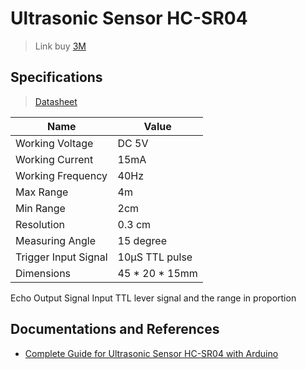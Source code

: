 # Ultrasonic Sensor HC-SR04
> Link buy [3M](https://chotroihn.vn/cam-bien-sieu-am-srf04)

## Specifications
> [Datasheet](./HCSR04.pdf)

| Name                 | Value          |
| -------------------- | -------------- |
| Working Voltage      | DC 5V          |
| Working Current      | 15mA           |
| Working Frequency    | 40Hz           |
| Max Range            | 4m             |
| Min Range            | 2cm            |
| Resolution           | 0.3 cm         |
| Measuring Angle      | 15 degree      |
| Trigger Input Signal | 10µS TTL pulse |
| Dimensions           | 45 * 20 * 15mm |

Echo Output Signal Input TTL lever signal and the range in proportion

## Documentations and References
- [Complete Guide for Ultrasonic Sensor HC-SR04 with Arduino](https://randomnerdtutorials.com/complete-guide-for-ultrasonic-sensor-hc-sr04/)